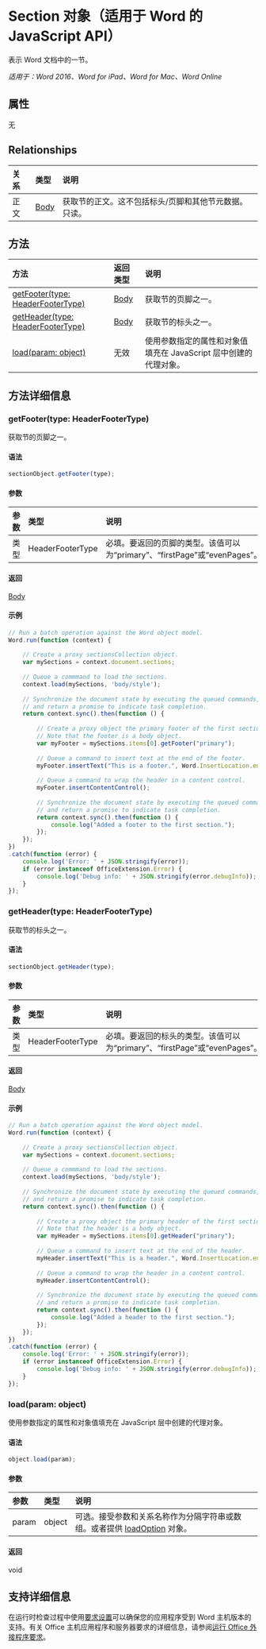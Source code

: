 # <a name="section-object-(javascript-api-for-word)"></a>Section 对象（适用于 Word 的 JavaScript API）

表示 Word 文档中的一节。

_适用于：Word 2016、Word for iPad、Word for Mac、Word Online_

## <a name="properties"></a>属性
无

## <a name="relationships"></a>Relationships
| 关系 | 类型   |说明|
|:---------------|:--------|:----------|
|正文|[Body](body.md)|获取节的正文。这不包括标头/页脚和其他节元数据。只读。|

## <a name="methods"></a>方法

| 方法           | 返回类型    |说明|
|:---------------|:--------|:----------|
|[getFooter(type: HeaderFooterType)](#getfootertype-headerfootertype)|[Body](body.md)|获取节的页脚之一。|
|[getHeader(type: HeaderFooterType)](#getheadertype-headerfootertype)|[Body](body.md)|获取节的标头之一。|
|[load(param: object)](#loadparam-object)|无效|使用参数指定的属性和对象值填充在 JavaScript 层中创建的代理对象。|

## <a name="method-details"></a>方法详细信息

### <a name="getfooter(type:-headerfootertype)"></a>getFooter(type: HeaderFooterType)
获取节的页脚之一。

#### <a name="syntax"></a>语法
```js
sectionObject.getFooter(type);
```

#### <a name="parameters"></a>参数
| 参数    | 类型   |说明|
|:---------------|:--------|:----------|
|类型|HeaderFooterType|必填。要返回的页脚的类型。该值可以为“primary”、“firstPage”或“evenPages”。|

#### <a name="returns"></a>返回
[Body](body.md)

#### <a name="examples"></a>示例
```js
// Run a batch operation against the Word object model.
Word.run(function (context) {
    
    // Create a proxy sectionsCollection object.
    var mySections = context.document.sections;
    
    // Queue a commmand to load the sections.
    context.load(mySections, 'body/style');
    
    // Synchronize the document state by executing the queued commands, 
    // and return a promise to indicate task completion.
    return context.sync().then(function () {
        
        // Create a proxy object the primary footer of the first section. 
        // Note that the footer is a body object.
        var myFooter = mySections.items[0].getFooter("primary");
        
        // Queue a command to insert text at the end of the footer.
        myFooter.insertText("This is a footer.", Word.InsertLocation.end);
        
        // Queue a command to wrap the header in a content control.
        myFooter.insertContentControl();
                              
        // Synchronize the document state by executing the queued commands, 
        // and return a promise to indicate task completion.
        return context.sync().then(function () {
            console.log("Added a footer to the first section.");
        });                    
    });  
})
.catch(function (error) {
    console.log('Error: ' + JSON.stringify(error));
    if (error instanceof OfficeExtension.Error) {
        console.log('Debug info: ' + JSON.stringify(error.debugInfo));
    }
});
```
### <a name="getheader(type:-headerfootertype)"></a>getHeader(type: HeaderFooterType)
获取节的标头之一。

#### <a name="syntax"></a>语法
```js
sectionObject.getHeader(type);
```

#### <a name="parameters"></a>参数
| 参数    | 类型   |说明|
|:---------------|:--------|:----------|
|类型|HeaderFooterType|必填。要返回的标头的类型。该值可以为“primary”、“firstPage”或“evenPages”。|

#### <a name="returns"></a>返回
[Body](body.md)

#### <a name="examples"></a>示例
```js
// Run a batch operation against the Word object model.
Word.run(function (context) {
    
    // Create a proxy sectionsCollection object.
    var mySections = context.document.sections;
    
    // Queue a commmand to load the sections.
    context.load(mySections, 'body/style');
    
    // Synchronize the document state by executing the queued commands, 
    // and return a promise to indicate task completion.
    return context.sync().then(function () {
        
        // Create a proxy object the primary header of the first section. 
        // Note that the header is a body object.
        var myHeader = mySections.items[0].getHeader("primary");
        
        // Queue a command to insert text at the end of the header.
        myHeader.insertText("This is a header.", Word.InsertLocation.end);
        
        // Queue a command to wrap the header in a content control.
        myHeader.insertContentControl();
                              
        // Synchronize the document state by executing the queued commands, 
        // and return a promise to indicate task completion.
        return context.sync().then(function () {
            console.log("Added a header to the first section.");
        });                    
    });  
})
.catch(function (error) {
    console.log('Error: ' + JSON.stringify(error));
    if (error instanceof OfficeExtension.Error) {
        console.log('Debug info: ' + JSON.stringify(error.debugInfo));
    }
});
```

### <a name="load(param:-object)"></a>load(param: object)
使用参数指定的属性和对象值填充在 JavaScript 层中创建的代理对象。

#### <a name="syntax"></a>语法
```js
object.load(param);
```

#### <a name="parameters"></a>参数
| 参数    | 类型   |说明|
|:---------------|:--------|:----------|
|param|object|可选。接受参数和关系名称作为分隔字符串或数组。或者提供 [loadOption](loadoption.md) 对象。|

#### <a name="returns"></a>返回
void

## <a name="support-details"></a>支持详细信息
在运行时检查过程中使用[要求设置](../office-add-in-requirement-sets.md)可以确保您的应用程序受到 Word 主机版本的支持。有关 Office 主机应用程序和服务器要求的详细信息，请参阅[运行 Office 外接程序要求](../../docs/overview/requirements-for-running-office-add-ins.md)。
